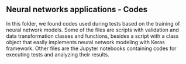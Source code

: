 ## Neural networks applications - Codes

In this folder, we found codes used during tests based on the training of neural network models. Some of the files are scripts with validation and data transformation classes and functions, besides a script with a class object that easily implements neural network modeling with Keras framework. Other files are the Jupyter notebooks containing codes for executing tests and analyzing their results.
